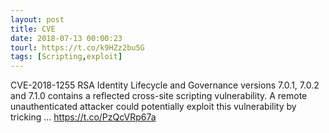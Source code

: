 ```yaml
---
layout: post
title: CVE
date: 2018-07-13 00:00:23
tourl: https://t.co/k9HZz2bu5G
tags: [Scripting,exploit]
---
```

CVE-2018-1255 RSA Identity Lifecycle and Governance versions 7.0.1, 7.0.2 and 7.1.0 contains a reflected cross-site scripting vulnerability. A remote unauthenticated attacker could potentially exploit this vulnerability by tricking ... https://t.co/PzQcVRp67a